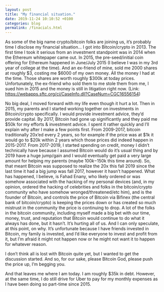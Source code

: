 ```yaml
---
layout: post
title: "My financial situation."
date: 2019-11-24 10:10:52 +0100
categories: blog
permalink: /finacials.html
---
```


As some of the big name crypto/bitcoin folks are joining us, it’s probably time I disclose my financial situation... I got into Bitcoin/crypto in 2013. The first time I took it serious from an investment standpoint was in 2014 when the Ethereum whitepaper came out. In 2015, the pre-seed/initial coin offering for Ethereum happened in June/July 2015 (I believe I was in my 3rd year of college at the time). And an ex-friend of mine, sold me 2000 shares at roughly $3, costing me $6000 of my own money. All the money I had at the time. Those shares are worth roughly $300k at today prices. Unfortunately, the ex-friend who sold them to me stole them from me, I sued him in 2015 and the money is still in litigation right now. (Link: https://webapps.sftc.org/ci/CaseInfo.dll?CaseNum=CGC16556154)

No big deal, I moved forward with my life even though it hurt a lot. Then in 2015, my parents and I started working together on investments in Bitcoin/crypto specifically. I would provide investment advice, they’d provide capital. By 2017, Bitcoin had gone up significantly and they paid me $50k for my efforts & investment advice. I spent it rather quickly and I’ll explain why after I make a few points first. From 2009-2017, bitcoin traditionally 20x’ed every 2 years, so for example if the price was at $1k it would go to $20k within 2 years which those prices did indeed happen in 2015-2017. From 2017-2019, I started spending on credit, money I didn’t technically have because I assumed Bitcoin would do it’s usual thing and by 2019 have a huge jump/gain and I would eventually get paid a very large amount for helping my parents (maybe $100k-$150k this time around). So, that meant Bitcoin was supposed to realize the 20x this fall 2019 since the last time it had a big jump was fall 2017, however it hasn’t happened. What has happened, I believe, is Fahad Enany, who likely ordered or was somehow associated with the hacking of my personal devices (and, in my opinion, ordered the hacking of celebrities and folks in the bitcoin/crypto community who have somehow wronged/threatened/etc him), and is the founder of Bitcoin, and controls the price of Bitcoin via Bifinex (the central bank of bitcoin/crypto) is keeping the prices down or has created so much mistrust in the community the price is continuing to drop. A lot of the folks in the bitcoin community, including myself made a big bet with our time, money, trust, and reputation that Bitcoin would continue to do what it always has done, but it hasn’t. It’s hurting all of us. And I can only speculate, at this point, on why. It’s unfortunate because I have friends invested in Bitcoin, my family is invested, and I’d like everyone to invest and profit from it, but I’m afraid it might not happen now or he might not want it to happen for whatever reason.

I don’t think all is lost with Bitcoin quite yet, but I wanted to get the discussion started. And so, for our sake, please Bitcoin God, please push the price up, I’m begging you.

And that leaves me where I am today. I am roughly $35k in debt. However, at the same time, I do still drive for Uber to pay for my monthly expenses as I have been doing so part-time since 2015.